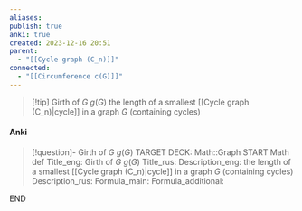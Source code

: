 ```yaml
---
aliases: 
publish: true
anki: true
created: 2023-12-16 20:51
parent:
  - "[[Cycle graph (C_n)]]"
connected:
  - "[[Circumference c(G)]]"
---
```


> [!tip] Girth of $G$ $g(G)$
> the length of a smallest [[Cycle graph (C_n)|cycle]]  in a graph $G$ (containing cycles)



#### Anki
> [!question]- Girth of $G$ $g(G)$
TARGET DECK: Math::Graph
START
Math def
Title_eng: Girth of $G$ $g(G)$
Title_rus: 
Description_eng: the length of a smallest [[Cycle graph (C_n)|cycle]]  in a graph $G$ (containing cycles)
Description_rus: 
Formula_main: 
Formula_additional:
<!--ID: 1705258523774-->
END









